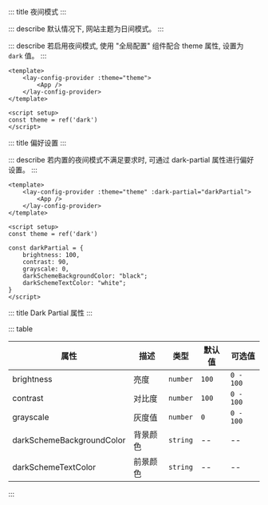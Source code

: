 ::: title 夜间模式
:::

::: describe 默认情况下, 网站主题为日间模式。
:::

::: describe 若启用夜间模式, 使用 "全局配置" 组件配合 theme 属性, 设置为 `dark` 值。
:::

```vue
<template>
    <lay-config-provider :theme="theme">
        <App />
    </lay-config-provider>
</template>

<script setup>
const theme = ref('dark')
</script>
```

::: title 偏好设置
:::

::: describe 若内置的夜间模式不满足要求时, 可通过 dark-partial 属性进行偏好设置。
:::

```vue
<template>
    <lay-config-provider :theme="theme" :dark-partial="darkPartial">
        <App />
    </lay-config-provider>
</template>

<script setup>
const theme = ref('dark')

const darkPartial = {
    brightness: 100,
    contrast: 90,
    grayscale: 0,
    darkSchemeBackgroundColor: "black";
    darkSchemeTextColor: "white";
}
</script>
```

::: title  Dark Partial 属性
:::

::: table

| 属性        | 描述     | 类型    | 默认值    | 可选值                             |
| ----------- | -------- | ------- | --------- | ---------------------------------- |
| brightness        | 亮度     | `number`  | `100` | `0 - 100` |
| contrast        | 对比度     | `number`  | `100` | `0 - 100` |
| grayscale        | 灰度值     | `number`  | `0` | `0 - 100` |
| darkSchemeBackgroundColor  | 背景颜色   | `string`  | -- | -- |
| darkSchemeTextColor        | 前景颜色   | `string`  | -- | -- |

:::